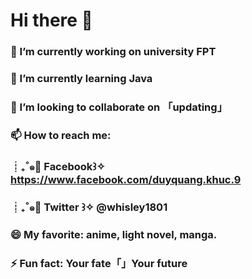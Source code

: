 # Hi there 👋
### 🔭 I’m currently working on university FPT 
### 🌱 I’m currently learning Java
### 👯 I’m looking to collaborate on 「updating」
### 📫 How to reach me:  
###      ┊₊˚๑:rice_ball: Facebook꒱✧  https://www.facebook.com/duyquang.khuc.9
###      ┊₊˚๑:hotdog: Twitter ꒱✧  @whisley1801           
### 😄 My favorite: anime, light novel, manga.
### ⚡ Fun fact: Your fate「」Your future   

<!--
**whisleyhozion/whisleyhozion** is a ✨ _special_ ✨ repository because its `README.md` (this file) appears on your GitHub profile.

Here are some ideas to get you started:

- 🔭 I’m currently working on      「updating」
- 🌱 I’m currently learning        「updating」
- 👯 I’m looking to collaborate on 「updating」
- 🤔 I’m looking for help with     「updating」
- 📫 How to reach me: https://www.facebook.com/duyquang.khuc.9/
- 😄 My favorite: anime, light novel, manga.
- ⚡ Fun fact: Your fate「」Your future   
-->
